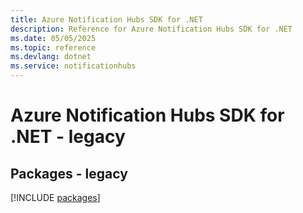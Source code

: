 ```yaml
---
title: Azure Notification Hubs SDK for .NET
description: Reference for Azure Notification Hubs SDK for .NET
ms.date: 05/05/2025
ms.topic: reference
ms.devlang: dotnet
ms.service: notificationhubs
---
```

# Azure Notification Hubs SDK for .NET - legacy
## Packages - legacy
[!INCLUDE [packages](notification-hubs-index.md)]